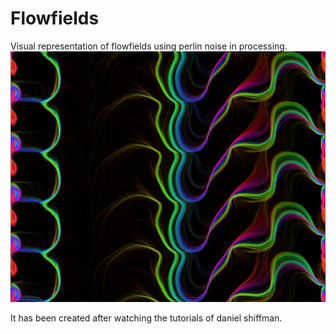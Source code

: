 # Flowfields
Visual representation of flowfields using perlin noise in processing.
![Flowfields v1.o](Images/ScreenCapture_20191028205337424.jpg)


It has been created after watching the tutorials of daniel shiffman.
